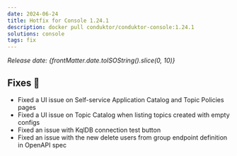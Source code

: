 ```yaml
---
date: 2024-06-24
title: Hotfix for Console 1.24.1
description: docker pull conduktor/conduktor-console:1.24.1
solutions: console
tags: fix
---
```


*Release date: {frontMatter.date.toISOString().slice(0, 10)}*

## Fixes 🔨
- Fixed a UI issue on Self-service Application Catalog and Topic Policies pages
- Fixed a UI issue on Topic Catalog when listing topics created with empty configs
- Fixed an issue with KqlDB connection test button
- Fixed an issue with the new delete users from group endpoint definition in OpenAPI spec
